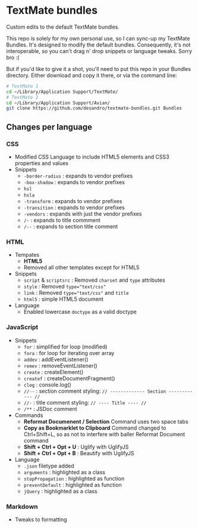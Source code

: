 # TextMate bundles

Custom edits to the default TextMate bundles.

This repo is solely for my own personal use, so I can sync-up my TextMate Bundles. It's designed to modify the default bundles. Consequently, it's not interoperable, so you can't drag n' drop snippets or language tweaks. Sorry bro :(

But if you'd like to give it a shot, you'll need to put this repo in your Bundles directory. Either download and copy it there, or via the command line:

``` bash
# TextMate 1
cd ~/Library/Application Support/TextMate/
# TextMate 2
cd ~/Library/Application Support/Avian/
git clone https://github.com/desandro/textmate-bundles.git Bundles
```

## Changes per language

### CSS

+ Modified CSS Language to include HTML5 elements and CSS3 properties and values
+ Snippets
  - `-border-radius` : expands to vendor prefixes
  - `-box-shadow` : expands to vendor prefixes
  - `hsl`
  - `hsla`
  - `-transform` : expands to vendor prefixes
  - `-transition` : expands to vendor prefixes
  - `-vendors` : expands with just the vendor prefixes
  - `/-` : expands to title commment
  - `/--` : expands to section title comment

### HTML

+ Tempates
  - **HTML5**
  - Removed all other templates except for HTML5
+ Snippets
  - `script` & `scriptsrc` : Removed `charset` and `type` attributes
  - `style` : Removed `type="text/css"`
  - `link` : Removed `type="text/css"` and `title`
  - `html5` : simple HTML5 document
+ Language
  - Enabled lowercase `doctype` as a valid doctype

### JavaScript

+ Snippets
  - `for` : simplified for loop (modified)
  - `fora` : for loop for iterating over array
  - `addev` : addEventListener()
  - `remev` : removeEventListener()
  - `create` : createElement()
  - `createf` : createDocumentFragment()
  - `clog` : console.log()
  - `//--` : section comment styling: `// ------------- Section ------------ //`
  - `//-` : title comment styling: `// ---- Title ---- //`
  - `/**` : JSDoc comment
+ Commands
  - **Reformat Documenent / Selection** Command uses two space tabs
  - **Copy as Bookmarklet to Clipboard** Command changed to Ctrl+Shift+L, so as not to interfere with baller Reformat Document command
  - **Shift + Ctrl + Opt + U** : Uglify with UglifyJS
  - **Shift + Ctrl + Opt + B** : Beautify with UglifyJS
+ Language
  - `.json` filetype added
  - `arguments` : highlighted as a class
  - `stopPropagation` : highlighted as function
  - `preventDefault` : highlighted as function
  - `jQuery` : highlighted as a class

### Markdown

+ Tweaks to formatting

